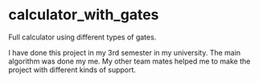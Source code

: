 # calculator_with_gates
Full calculator using different types of gates.

I have done this project in my 3rd semester in my university. The main algorithm was done my me. My other team mates helped me to make the project with different kinds 
of support. 
